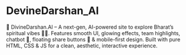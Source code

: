 # DevineDarshan_AI
🚀 DivineDarshan.AI – A next-gen, AI-powered site to explore Bharat’s spiritual vibes 🌸✨. Features smooth UI, glowing effects, team highlights, chatbot 🤖, floating share buttons 📲 &amp; mobile-first design. Built with pure HTML, CSS &amp; JS for a clean, aesthetic, interactive experience.
